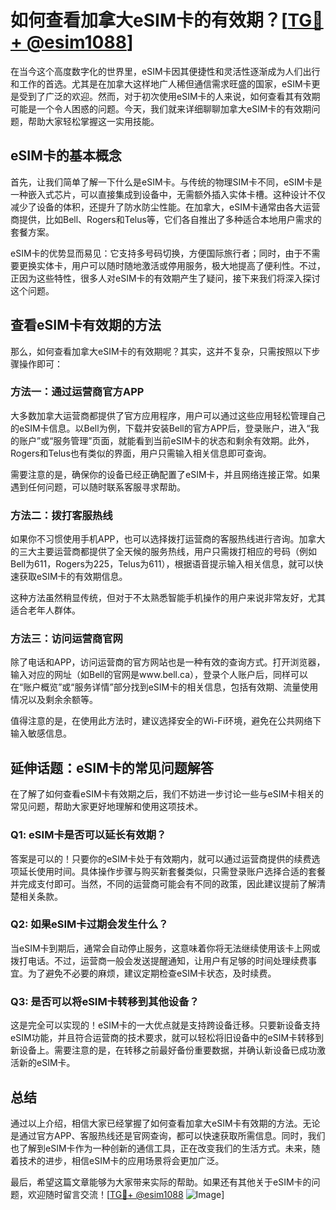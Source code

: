 # 如何查看加拿大eSIM卡的有效期？[[TG💪+ @esim1088](https://t.me/s/esim1088)]

在当今这个高度数字化的世界里，eSIM卡因其便捷性和灵活性逐渐成为人们出行和工作的首选。尤其是在加拿大这样地广人稀但通信需求旺盛的国家，eSIM卡更是受到了广泛的欢迎。然而，对于初次使用eSIM卡的人来说，如何查看其有效期可能是一个令人困惑的问题。今天，我们就来详细聊聊加拿大eSIM卡的有效期问题，帮助大家轻松掌握这一实用技能。

## eSIM卡的基本概念

首先，让我们简单了解一下什么是eSIM卡。与传统的物理SIM卡不同，eSIM卡是一种嵌入式芯片，可以直接集成到设备中，无需额外插入实体卡槽。这种设计不仅减少了设备的体积，还提升了防水防尘性能。在加拿大，eSIM卡通常由各大运营商提供，比如Bell、Rogers和Telus等，它们各自推出了多种适合本地用户需求的套餐方案。

eSIM卡的优势显而易见：它支持多号码切换，方便国际旅行者；同时，由于不需要更换实体卡，用户可以随时随地激活或停用服务，极大地提高了便利性。不过，正因为这些特性，很多人对eSIM卡的有效期产生了疑问，接下来我们将深入探讨这个问题。

## 查看eSIM卡有效期的方法

那么，如何查看加拿大eSIM卡的有效期呢？其实，这并不复杂，只需按照以下步骤操作即可：

### 方法一：通过运营商官方APP

大多数加拿大运营商都提供了官方应用程序，用户可以通过这些应用轻松管理自己的eSIM卡信息。以Bell为例，下载并安装Bell的官方APP后，登录账户，进入“我的账户”或“服务管理”页面，就能看到当前eSIM卡的状态和剩余有效期。此外，Rogers和Telus也有类似的界面，用户只需输入相关信息即可查询。

需要注意的是，确保你的设备已经正确配置了eSIM卡，并且网络连接正常。如果遇到任何问题，可以随时联系客服寻求帮助。

### 方法二：拨打客服热线

如果你不习惯使用手机APP，也可以选择拨打运营商的客服热线进行咨询。加拿大的三大主要运营商都提供了全天候的服务热线，用户只需拨打相应的号码（例如Bell为611，Rogers为225，Telus为611），根据语音提示输入相关信息，就可以快速获取eSIM卡的有效期信息。

这种方法虽然稍显传统，但对于不太熟悉智能手机操作的用户来说非常友好，尤其适合老年人群体。

### 方法三：访问运营商官网

除了电话和APP，访问运营商的官方网站也是一种有效的查询方式。打开浏览器，输入对应的网址（如Bell的官网是www.bell.ca），登录个人账户后，同样可以在“账户概览”或“服务详情”部分找到eSIM卡的相关信息，包括有效期、流量使用情况以及剩余余额等。

值得注意的是，在使用此方法时，建议选择安全的Wi-Fi环境，避免在公共网络下输入敏感信息。

## 延伸话题：eSIM卡的常见问题解答

在了解了如何查看eSIM卡有效期之后，我们不妨进一步讨论一些与eSIM卡相关的常见问题，帮助大家更好地理解和使用这项技术。

### Q1: eSIM卡是否可以延长有效期？

答案是可以的！只要你的eSIM卡处于有效期内，就可以通过运营商提供的续费选项延长使用时间。具体操作步骤与购买新套餐类似，只需登录账户选择合适的套餐并完成支付即可。当然，不同的运营商可能会有不同的政策，因此建议提前了解清楚相关条款。

### Q2: 如果eSIM卡过期会发生什么？

当eSIM卡到期后，通常会自动停止服务，这意味着你将无法继续使用该卡上网或拨打电话。不过，运营商一般会发送提醒通知，让用户有足够的时间处理续费事宜。为了避免不必要的麻烦，建议定期检查eSIM卡状态，及时续费。

### Q3: 是否可以将eSIM卡转移到其他设备？

这是完全可以实现的！eSIM卡的一大优点就是支持跨设备迁移。只要新设备支持eSIM功能，并且符合运营商的技术要求，就可以轻松将旧设备中的eSIM卡转移到新设备上。需要注意的是，在转移之前最好备份重要数据，并确认新设备已成功激活新的eSIM卡。

## 总结

通过以上介绍，相信大家已经掌握了如何查看加拿大eSIM卡有效期的方法。无论是通过官方APP、客服热线还是官网查询，都可以快速获取所需信息。同时，我们也了解到eSIM卡作为一种创新的通信工具，正在改变我们的生活方式。未来，随着技术的进步，相信eSIM卡的应用场景将会更加广泛。

最后，希望这篇文章能够为大家带来实际的帮助。如果还有其他关于eSIM卡的问题，欢迎随时留言交流！[[TG💪+ @esim1088](https://t.me/s/esim1088) ![Image](https://i.postimg.cc/4NQfJmqS/Snipaste-2025-05-13-00-14-12.png)]